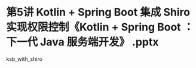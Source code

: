 
第5讲 Kotlin + Spring Boot 集成 Shiro 实现权限控制《Kotlin + Spring Boot ：下一代 Java 服务端开发》 .pptx
===


ksb_with_shiro
